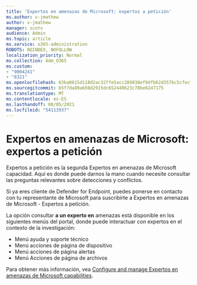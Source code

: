 ```yaml
---
title: 'Expertos en amenazas de Microsoft: expertos a petición'
ms.author: v-jmathew
author: v-jmathew
manager: scotv
audience: Admin
ms.topic: article
ms.service: o365-administration
ROBOTS: NOINDEX, NOFOLLOW
localization_priority: Normal
ms.collection: Adm_O365
ms.custom:
- "9004241"
- "8321"
ms.openlocfilehash: 63ba0615d118d2ac32ffe5acc289838ef9dfb62d3576c5cfecf361e182060acd
ms.sourcegitcommit: b5f7da89a650d2915dc652449623c78be6247175
ms.translationtype: MT
ms.contentlocale: es-ES
ms.lasthandoff: 08/05/2021
ms.locfileid: "54113937"
---
```

# <a name="microsoft-threat-experts---experts-on-demand"></a>Expertos en amenazas de Microsoft: expertos a petición

Expertos a petición es la segunda Expertos en amenazas de Microsoft capacidad. Aquí es donde puede darnos la mano cuando necesite consultar las preguntas relevantes sobre detecciones y conflictos.

Si ya eres cliente de Defender for Endpoint, puedes ponerse en contacto con tu representante de Microsoft para suscribirte a Expertos en amenazas de Microsoft - Expertos a petición.

La opción consultar **a un experto en** amenazas está disponible en los siguientes menús del portal, donde puede interactuar con expertos en el contexto de la investigación:

- Menú ayuda y soporte técnico
- Menú acciones de página de dispositivo
- Menú acciones de página alertas
- Menú Acciones de página de archivos

Para obtener más información, vea [Configure and manage Expertos en amenazas de Microsoft capabilities](https://docs.microsoft.com/windows/security/threat-protection/microsoft-defender-atp/configure-microsoft-threat-experts).
